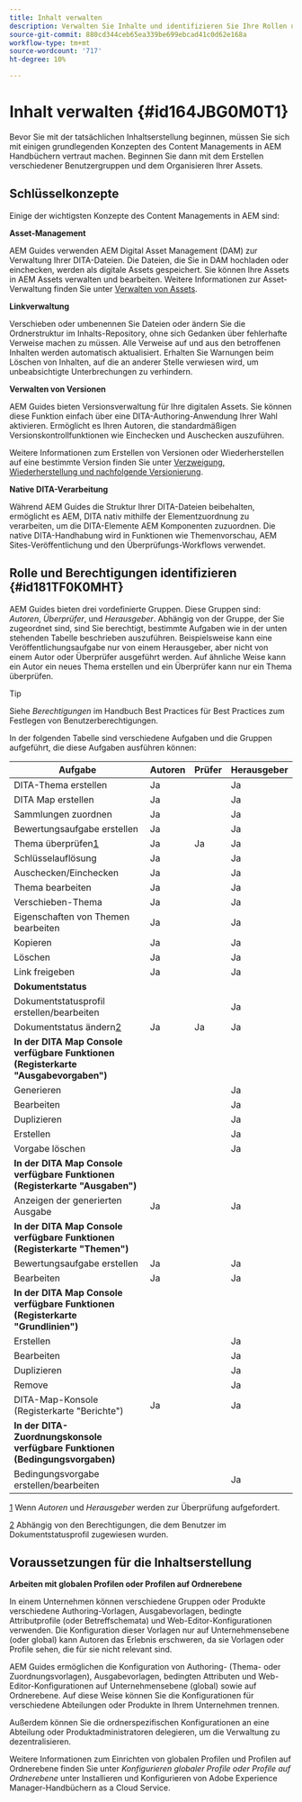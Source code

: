 ```yaml
---
title: Inhalt verwalten
description: Verwalten Sie Inhalte und identifizieren Sie Ihre Rollen und Berechtigungen in AEM Handbüchern. Erfahren Sie mehr über die wichtigsten Konzepte des Content Managements und der Arbeit mit globalen Profilen oder Profilen auf Ordnerebene.
source-git-commit: 880cd344ceb65ea339be699ebcad41c0d62e168a
workflow-type: tm+mt
source-wordcount: '717'
ht-degree: 10%

---
```


# Inhalt verwalten {#id164JBG0M0T1}

Bevor Sie mit der tatsächlichen Inhaltserstellung beginnen, müssen Sie sich mit einigen grundlegenden Konzepten des Content Managements in AEM Handbüchern vertraut machen. Beginnen Sie dann mit dem Erstellen verschiedener Benutzergruppen und dem Organisieren Ihrer Assets.

## Schlüsselkonzepte

Einige der wichtigsten Konzepte des Content Managements in AEM sind:

**Asset-Management**

AEM Guides verwenden AEM Digital Asset Management \(DAM\) zur Verwaltung Ihrer DITA-Dateien. Die Dateien, die Sie in DAM hochladen oder einchecken, werden als digitale Assets gespeichert. Sie können Ihre Assets in AEM Assets verwalten und bearbeiten. Weitere Informationen zur Asset-Verwaltung finden Sie unter [Verwalten von Assets](https://experienceleague.adobe.com/docs/experience-manager-cloud-service/content/assets/manage/manage-digital-assets.html?lang=de).

**Linkverwaltung**

Verschieben oder umbenennen Sie Dateien oder ändern Sie die Ordnerstruktur im Inhalts-Repository, ohne sich Gedanken über fehlerhafte Verweise machen zu müssen. Alle Verweise auf und aus den betroffenen Inhalten werden automatisch aktualisiert. Erhalten Sie Warnungen beim Löschen von Inhalten, auf die an anderer Stelle verwiesen wird, um unbeabsichtigte Unterbrechungen zu verhindern.

**Verwalten von Versionen**

AEM Guides bieten Versionsverwaltung für Ihre digitalen Assets. Sie können diese Funktion einfach über eine DITA-Authoring-Anwendung Ihrer Wahl aktivieren. Ermöglicht es Ihren Autoren, die standardmäßigen Versionskontrollfunktionen wie Einchecken und Auschecken auszuführen.

Weitere Informationen zum Erstellen von Versionen oder Wiederherstellen auf eine bestimmte Version finden Sie unter [Verzweigung, Wiederherstellung und nachfolgende Versionierung](web-editor-preview-topics.md#id193PG0Y051X).

**Native DITA-Verarbeitung**

Während AEM Guides die Struktur Ihrer DITA-Dateien beibehalten, ermöglicht es AEM, DITA nativ mithilfe der Elementzuordnung zu verarbeiten, um die DITA-Elemente AEM Komponenten zuzuordnen. Die native DITA-Handhabung wird in Funktionen wie Themenvorschau, AEM Sites-Veröffentlichung und den Überprüfungs-Workflows verwendet.

## Rolle und Berechtigungen identifizieren {#id181TF0K0MHT}

AEM Guides bieten drei vordefinierte Gruppen. Diese Gruppen sind: *Autoren*, *Überprüfer*, und *Herausgeber*. Abhängig von der Gruppe, der Sie zugeordnet sind, sind Sie berechtigt, bestimmte Aufgaben wie in der unten stehenden Tabelle beschrieben auszuführen. Beispielsweise kann eine Veröffentlichungsaufgabe nur von einem Herausgeber, aber nicht von einem Autor oder Überprüfer ausgeführt werden. Auf ähnliche Weise kann ein Autor ein neues Thema erstellen und ein Überprüfer kann nur ein Thema überprüfen.

>[!TIP]
>
> Siehe *Berechtigungen* im Handbuch Best Practices für Best Practices zum Festlegen von Benutzerberechtigungen.

In der folgenden Tabelle sind verschiedene Aufgaben und die Gruppen aufgeführt, die diese Aufgaben ausführen können:

| Aufgabe | Autoren | Prüfer | Herausgeber |
|----|-------|---------|----------|
| DITA-Thema erstellen | Ja |   | Ja |
| DITA Map erstellen | Ja |   | Ja |
| Sammlungen zuordnen | Ja |   | Ja |
| Bewertungsaufgabe erstellen | Ja |   | Ja |
| Thema überprüfen[1](#fntarg_1) | Ja | Ja | Ja |
| Schlüsselauflösung | Ja |   | Ja |
| Auschecken/Einchecken | Ja |   | Ja |
| Thema bearbeiten | Ja |   | Ja |
| Verschieben-Thema | Ja |   | Ja |
| Eigenschaften von Themen bearbeiten | Ja |   | Ja |
| Kopieren | Ja |   | Ja |
| Löschen | Ja |   | Ja |
| Link freigeben | Ja |   | Ja |
| **Dokumentstatus** |
| Dokumentstatusprofil erstellen/bearbeiten |   |   | Ja |
| Dokumentstatus ändern[2](#fntarg_2) | Ja | Ja | Ja |
| **In der DITA Map Console verfügbare Funktionen \(Registerkarte &quot;Ausgabevorgaben&quot;\)** |
| Generieren |   |   | Ja |
| Bearbeiten |   |   | Ja |
| Duplizieren |   |   | Ja |
| Erstellen |   |   | Ja |
| Vorgabe löschen |   |   | Ja |
| **In der DITA Map Console verfügbare Funktionen \(Registerkarte &quot;Ausgaben&quot;\)** |
| Anzeigen der generierten Ausgabe | Ja |   | Ja |
| **In der DITA Map Console verfügbare Funktionen \(Registerkarte &quot;Themen&quot;\)** |
| Bewertungsaufgabe erstellen | Ja |   | Ja |
| Bearbeiten | Ja |   | Ja |
| **In der DITA Map Console verfügbare Funktionen \(Registerkarte &quot;Grundlinien&quot;\)** |
| Erstellen |   |   | Ja |
| Bearbeiten |   |   | Ja |
| Duplizieren |   |   | Ja |
| Remove |   |   | Ja |
| DITA-Map-Konsole \(Registerkarte &quot;Berichte&quot;\) | Ja |   | Ja |
| **In der DITA-Zuordnungskonsole verfügbare Funktionen \(Bedingungsvorgaben\)** |
| Bedingungsvorgabe erstellen/bearbeiten |   |   | Ja |

[1](#fnsrc_1) Wenn *Autoren* und *Herausgeber* werden zur Überprüfung aufgefordert.

[2](#fnsrc_2) Abhängig von den Berechtigungen, die dem Benutzer im Dokumentstatusprofil zugewiesen wurden.

## Voraussetzungen für die Inhaltserstellung

**Arbeiten mit globalen Profilen oder Profilen auf Ordnerebene**

In einem Unternehmen können verschiedene Gruppen oder Produkte verschiedene Authoring-Vorlagen, Ausgabevorlagen, bedingte Attributprofile \(oder Betreffschemata\) und Web-Editor-Konfigurationen verwenden. Die Konfiguration dieser Vorlagen nur auf Unternehmensebene (oder global\) kann Autoren das Erlebnis erschweren, da sie Vorlagen oder Profile sehen, die für sie nicht relevant sind.

AEM Guides ermöglichen die Konfiguration von Authoring- \(Thema- oder Zuordnungsvorlagen), Ausgabevorlagen, bedingten Attributen und Web-Editor-Konfigurationen auf Unternehmensebene \(global\) sowie auf Ordnerebene. Auf diese Weise können Sie die Konfigurationen für verschiedene Abteilungen oder Produkte in Ihrem Unternehmen trennen.

Außerdem können Sie die ordnerspezifischen Konfigurationen an eine Abteilung oder Produktadministratoren delegieren, um die Verwaltung zu dezentralisieren.

Weitere Informationen zum Einrichten von globalen Profilen und Profilen auf Ordnerebene finden Sie unter *Konfigurieren globaler Profile oder Profile auf Ordnerebene* unter Installieren und Konfigurieren von Adobe Experience Manager-Handbüchern as a Cloud Service.
